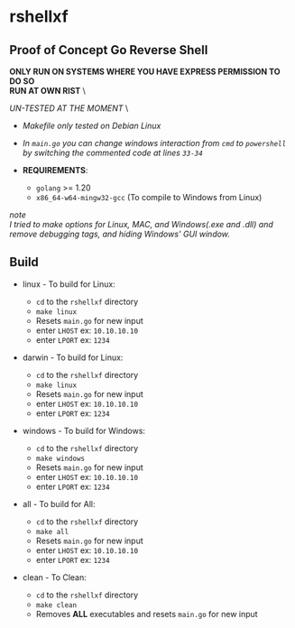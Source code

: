 # rshellxf
## Proof of Concept Go Reverse Shell
**ONLY RUN ON SYSTEMS WHERE YOU HAVE EXPRESS PERMISSION TO DO SO** \
**RUN AT OWN RIST** \

*UN-TESTED AT THE MOMENT* \
* *Makefile only tested on Debian Linux*
* *In `main.go` you can change windows interaction from `cmd` to `powershell` by switching the commented code at lines `33-34`*

* **REQUIREMENTS**:
    * `golang` >= 1.20
    * `x86_64-w64-mingw32-gcc` (To compile to Windows from Linux)

*note* \
*I tried to make options for Linux, MAC, and Windows(.exe and .dll) and remove debugging tags, and hiding Windows' GUI window.*

## Build
* linux - To build for Linux:
    * `cd` to the `rshellxf` directory
    * `make linux`
    * Resets `main.go` for new input
    * enter `LHOST` ex: `10.10.10.10`
    * enter `LPORT` ex: `1234`

* darwin - To build for Linux:
    * `cd` to the `rshellxf` directory
    * `make linux`
    * Resets `main.go` for new input
    * enter `LHOST` ex: `10.10.10.10`
    * enter `LPORT` ex: `1234`

* windows - To build for Windows:
    * `cd` to the `rshellxf` directory
    * `make windows`
    * Resets `main.go` for new input
    * enter `LHOST` ex: `10.10.10.10`
    * enter `LPORT` ex: `1234`

* all - To build for All:
    * `cd` to the `rshellxf` directory
    * `make all`
    * Resets `main.go` for new input
    * enter `LHOST` ex: `10.10.10.10`
    * enter `LPORT` ex: `1234`

* clean - To Clean:
    * `cd` to the `rshellxf` directory
    * `make clean`
    * Removes **ALL** executables and resets `main.go` for new input
